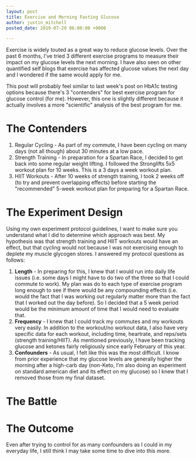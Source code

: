 ```yaml
---
layout: post
title: Exercise and Morning Fasting Glucose
author: justin_mitchell
posted_date: 2019-07-29 06:00:00 +0000

---
```


Exercise is widely touted as a great way to reduce glucose levels. Over the past 6 months, I've tried 3 different exercise programs to measure their impact on my glucose levels the next morning. I have also seen on other quantified self blogs that exercise has affected glucose values the next day and I wondered if the same would apply for me.

This post will probably feel similar to last week's post on HbA1c testing options because there's 3 "contenders" for best exercise program for glucose control (for me). However, this one is slightly different because it actually involves a more "scientific" analysis of the best program for me. 

# The Contenders

1. Regular Cycling - As part of my commute, I have been cycling on many days (not all though) about 30 minutes at a low pace. 
2. Strength Training - In preparation for a Spartan Race, I decided to get back into some regular weight lifting. I followed the Stronglifts 5x5 workout plan for 10 weeks. This is a 3 days a week workout plan.
3. HIIT Workouts - After 10 weeks of strength training, I took 2 weeks off (to try and prevent overlapping effects) before starting the "recommended" 5-week workout plan for preparing for a Spartan Race.

# The Experiment Design

Using my own experiment protocol guidelines, I want to make sure you understand what I did to determine which approach was best. My hypothesis was that strength training and HIIT workouts would have an effect, but that cycling would not because I was not exercising enough to deplete my muscle glycogen stores. I answered my protocol questions as follows:

1. **Length** - In preparing for this, I knew that I would run into daily life issues (i.e. some days I might have to do two of the three so that I could commute to work). My plan was do to each type of exercise program long enough to see if there would be any compounding effects (i.e. would the fact that I was working out regularly matter more than the fact that I worked out the day before). So I decided that a 5 week period would be the minimum amount of time that I would need to evaluate that. 
2. **Frequency** - I knew that I could track my commutes and my workouts very easily. In addition to the workout/no workout data, I also have very specific data for each workout, including time, heartrate, and reps/sets (strength training/HIIT). As mentioned previously, I have been tracking glucose and ketones fairly religiously since early February of this year. 
3. **Confounders** - As usual, I felt like this was the most difficult. I know from prior experience that my glucose levels are generally higher the morning after a high-carb day (non-Keto, I'm also doing an experiment on standard american diet and its effect on my glucose) so I knew that I removed those from my final dataset.

# The Battle



# The Outcome

Even after trying to control for as many confounders as I could in my everyday life, I still think I may take some time to dive into this more. 